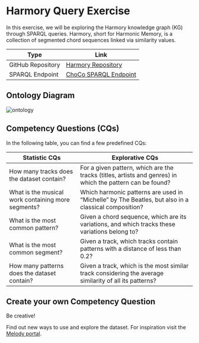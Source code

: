 # Harmory Query Exercise

In this exercise, we will be exploring the Harmory knowledge graph (KG) through SPARQL queries. Harmory, short for Harmonic Memory, is a collection of segmented chord sequences linked via similarity values.

| **Type**               | **Link** |
|------------------------|----------|
| GitHub Repository      | [Harmory Repository](https://github.com/smashub/harmory)         |
| SPARQL Endpoint        | [ChoCo SPARQL Endpoint](https://polifonia.disi.unibo.it/harmory/sparql)         |


## Ontology Diagram


![ontology](https://github.com/andreamust/semantic-music-lecture/assets/44606182/82d5e4b1-2f01-443d-af83-46ca86764a9e)


## Competency Questions (CQs)

In the following table, you can find a few predefined CQs:

| **Statistic CQs**                                               | **Explorative CQs**                                                       |
|-----------------------------------------------------------------|---------------------------------------------------------------------------|
| How many tracks does the dataset contain?                       | For a given pattern, which are the tracks (titles, artists and genres) in which the pattern can be found?                      |
| What is the musical work containing more segments?              | Which harmonic patterns are used in “Michelle” by The Beatles, but also in a classical composition?            |
| What is the most common pattern?                                | Given a chord sequence, which are its variations, and which tracks these variations belong to? |
| What is the most common segment?                                | Given a track, which tracks contain patterns with a distance of less than 0.2?                    |
| How many patterns does the dataset contain?                     | Given a track, which is the most similar track considering the average similarity of all its patterns?    |

## Create your own Competency Question

Be creative! 

Find out new ways to use and explore the dataset.
For inspiration visit the [Melody portal](https://projects.dharc.unibo.it/melody/).

